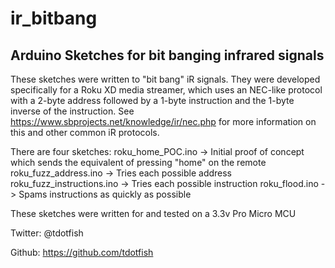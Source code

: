 # ir_bitbang
## Arduino Sketches for bit banging infrared signals

These sketches were written to "bit bang" iR signals.  They were developed specifically for a Roku XD media streamer, 
which uses an NEC-like protocol with a 2-byte address followed by a 1-byte instruction and the 1-byte inverse of the instruction.
See https://www.sbprojects.net/knowledge/ir/nec.php for more information on this and other common iR protocols.

There are four sketches:
roku_home_POC.ino          -> Initial proof of concept which sends the equivalent of pressing "home" on the remote
roku_fuzz_address.ino      -> Tries each possible address
roku_fuzz_instructions.ino -> Tries each possible instruction
roku_flood.ino             -> Spams instructions as quickly as possible

These sketches were written for and tested on a 3.3v Pro Micro MCU

Twitter: @tdotfish

Github:  https://github.com/tdotfish
